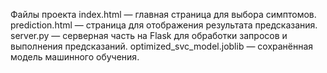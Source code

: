 Файлы проекта
index.html — главная страница для выбора симптомов.
prediction.html — страница для отображения результата предсказания.
server.py — серверная часть на Flask для обработки запросов и выполнения предсказаний.
optimized_svc_model.joblib — сохранённая модель машинного обучения.
